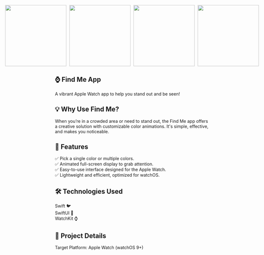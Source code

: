 <div style="display: flex; justify-content: center; gap: 10px;">
<img src="https://media.discordapp.net/attachments/1325223342650818640/1325223484594327583/Screen-1.png?ex=6788310c&is=6786df8c&hm=7b3750f1909e15a4888460a3e5a220f852c13d304ee9daf794dff1e6bb2c7fd0&=&format=webp&quality=lossless&width=200&height=auto" width="200" height="auto">
<img src="https://media.discordapp.net/attachments/1325223342650818640/1325223485295034489/Screen-2.png?ex=6788310c&is=6786df8c&hm=d045adb689bd401666746166e4c1cc8780fba3e9f6db5f28d15487c375d55ef7&=&format=webp&quality=lossless&width=200&height=auto" width="200" height="auto">
<img src="https://media.discordapp.net/attachments/1325223342650818640/1325223485961666591/Screen-3.png?ex=6788310c&is=6786df8c&hm=ac7ffb3f1419ae796b5af8435723b0984c46b0b69eb2e8d698e557c652c87437&=&format=webp&quality=lossless&width=200&height=auto" width="200" height="auto">
<img src="https://media.discordapp.net/attachments/1325223342650818640/1325223486628565102/Screen-4.png?ex=6788310c&is=6786df8c&hm=32dd014e8882fa2c490d240ef5654f2b3f5aef7b0232a05a5af69d395d3c8040&=&format=webp&quality=lossless&width=200&height=auto" width="200" height="auto">
</div>


## ⌚ Find Me App

A vibrant Apple Watch app to help you stand out and be seen!

## 💡 Why Use Find Me?

When you’re in a crowded area or need to stand out, the Find Me app offers a creative solution with customizable color animations. It's simple, effective, and makes you noticeable.

## 🚀 Features

✅ Pick a single color or multiple colors. <br>
✅ Animated full-screen display to grab attention.<br>
✅ Easy-to-use interface designed for the Apple Watch.<br>
✅ Lightweight and efficient, optimized for watchOS.<br>

## 🛠 Technologies Used
Swift 🐦<br>
SwiftUI 🎨<br>
WatchKit ⌚<br>

## 📂 Project Details
Target Platform: Apple Watch (watchOS 9+)
